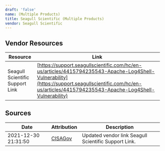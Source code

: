 ```yaml
---
draft: 'false'
name: (Multiple Products)
title: Seagull Scientific (Multiple Products)
vendor: Seagull Scientific
---
```


## Vendor Resources
| Resource | Link |
| --- | --- |
| Seagull Scientific Support Link | [https://support.seagullscientific.com/hc/en-us/articles/4415794235543-Apache-Log4Shell-Vulnerability](https://support.seagullscientific.com/hc/en-us/articles/4415794235543-Apache-Log4Shell-Vulnerability) |



## Sources
| Date | Attribution | Description |
| --- | --- | --- |
| 2021-12-30 21:31:50 | [CISAGov](https://raw.githubusercontent.com/cisagov/log4j-affected-db/develop/README.md) | Updated vendor link Seagull Scientific Support Link.  |
